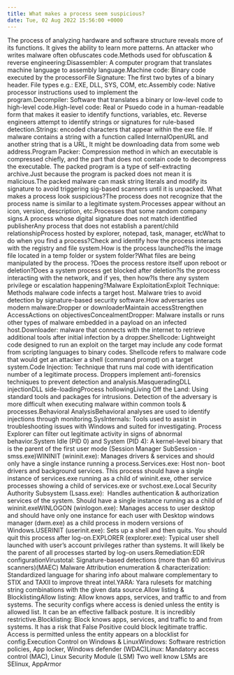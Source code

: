 ```yaml
---
title: What makes a process seem suspicious?
date: Tue, 02 Aug 2022 15:56:00 +0000
---
```

The process of analyzing hardware and software structure reveals more of its functions. It gives the ability to learn more patterns. An attacker who writes malware often obfuscates code.Methods used for obfuscation & reverse engineering:Disassembler: A computer program that translates machine language to assembly language.Machine code: Binary code executed by the processorFile Signature: The first two bytes of a binary header. File types e.g.: EXE, DLL, SYS, COM, etc.Assembly code: Native processor instructions used to implement the program.Decompiler: Software that translates a binary or low-level code to high-level code.High-level code: Real or Psuedo code in a human-readable form that makes it easier to identify functions, variables, etc. Reverse engineers attempt to identify strings or signatures for rule-based detection.Strings: encoded characters that appear within the exe file. If malware contains a string with a function called InternalOpenURL and another string that is a URL, It might be downloading data from some web address.Program Packer: Compression method in which an executable is compressed chiefly, and the part that does not contain code to decompress the executable. The packed program is a type of self-extracting archive.Just because the program is packed does not mean it is malicious.The packed malware can mask string literals and modify its signature to avoid triggering sig-based scanners until it is unpacked. What makes a process look suspicious?The process does not recognize that the process name is similar to a legitimate system.Processes appear without an icon, version, description, etc.Processes that some random company signs.A process whose digital signature does not match identified publisherAny process that does not establish a parent/child relationshipProcess hosted by explorer, notepad, task, manager, etcWhat to do when you find a process?Check and identify how the process interacts with the registry and file system.How is the process launched?Is the image file located in a temp folder or system folder?What files are being manipulated by the process. ?Does the process restore itself upon reboot or deletion?Does a system process get blocked after deletion?Is the process interacting with the network, and if yes, then how?Is there any system privilege or escalation happening?Malware ExploitationExploit Technique: Methods malware code infects a target host. Malware tries to avoid detection by signature-based security software.How adversaries use modern malware:Dropper or downloaderMaintain accessStrengthen AccessActions on objectivesConcealmentDropper: Malware installs or runs other types of malware embedded in a payload on an infected host.Downloader: malware that connects with the internet to retrieve additional tools after initial infection by a dropper.Shellcode: Lightweight code designed to run an exploit on the target may include any code format from scripting languages to binary codes. Shellcode refers to malware code that would get an attacker a shell (command prompt) on a target system.Code Injection: Technique that runs mal code with identification number of a legitimate process. Droppers implement anti-forensics techniques to prevent detection and analysis.MasqueradingDLL injectionDLL side-loadingProcess hollowingLiving Off the Land: Using standard tools and packages for intrusions. Detection of the adversary is more difficult when executing malware within common tools & processes.Behavioral AnalysisBehavioral analyses are used to identify injections through monitoring.SysInternals: Tools used to assist in troubleshooting issues with Windows and suited for investigating. Process Explorer can filter out legitimate activity in signs of abnormal behavior.System Idle (PID 0) and System (PID 4): A kernel-level binary that is the parent of the first user mode (Session Manager SubSession - smss.exe)WININIT (wininit.exe): Manages drivers & services and should only have a single instance running a process.Services.exe: Host non- boot drivers and background services. This process should have a single instance of services.exe running as a child of wininit.exe, other service processes showing a child of services.exe or svchost.exe.Local Security Authority Subsystem (Lsass.exe):  Handles authentication & authorization services of the system. Should have a single instance running as a child of wininit.exeWINLOGON (winlogon.exe): Manages access to user desktop and should have only one instance for each user with Desktop windows manager (dwm.exe) as a child process in modern versions of Windows.USERINIT (userinit.exe): Sets up a shell and then quits. You should quit this process after log-on.EXPLORER (explorer.exe):  Typical user shell launched with user’s account privileges rather than systems. It will likely be the parent of all processes started by log-on users.Remediation:EDR configurationVirustotal: Signature-based detections (more than 60 antivirus scanners)(MAEC) Malware Attribution enumeration & characterization: Standardized language for sharing info about malware complementary to STIX and TAXII to improve threat intel.YARA: Yara rulesets for matching string combinations with the given data source.Allow listing & BlocklistingAllow listing: Allow knows apps, services, and traffic to and from systems. The security configs where access is denied unless the entity is allowed list. It can be an effective fallback posture. It is incredibly restrictive.Blocklisting: Block knows apps, services, and traffic to and from systems. It has a risk that False Positive could block legitimate traffic. Access is permitted unless the entity appears on a blocklist for config.Execution Control on Windows & LinuxWindows: Software restriction policies, App locker, Windows defender (WDAC)Linux: Mandatory access control (MAC), Linux Security Module (LSM) Two well know LSMs are SElinux, AppArmor